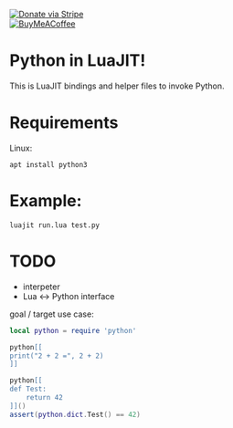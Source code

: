 [![Donate via Stripe](https://img.shields.io/badge/Donate-Stripe-green.svg)](https://buy.stripe.com/00gbJZ0OdcNs9zi288)<br>
[![BuyMeACoffee](https://img.shields.io/badge/BuyMeA-Coffee-tan.svg)](https://buymeacoffee.com/thenumbernine)<br>

# Python in LuaJIT!

This is LuaJIT bindings and helper files to invoke Python.

# Requirements
Linux:
```
apt install python3
```

# Example:
```
luajit run.lua test.py
```

# TODO
- interpeter
- Lua <-> Python interface

goal / target use case:
``` Lua
local python = require 'python'

python[[
print("2 + 2 =", 2 + 2)
]]

python[[
def Test:
	return 42
]]()
assert(python.dict.Test() == 42)
```
